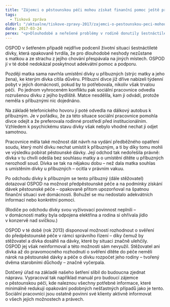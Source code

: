 ```yaml
---
title: "Zájemci o pěstounskou péči mohou získat finanční pomoc ještě před svěřením dítěte do péče"
tags:
  - Tisková zpráva
oldUrl: "/aktualne/tiskove-zpravy-2017/zajemci-o-pestounskou-peci-mohou-ziskat-financni-pomoc-jeste-pred-sverenim-ditete-do"
date: 2017-03-24
perex: "<p>Dlouhodobé a neřešené problémy v rodině donutily šestnáctiletou dívku odejít z domova. Ujali se jí vzdálení příbuzní, kteří oba pobírali starobní důchod. Starost o nezaopatřenou dívku je však finančně vyčerpala, protože prvních pět měsíců neměli nárok na pěstounské dávky. Stačilo však, aby příslušný Orgán sociálně-právní ochrany dětí (OSPOD) byl aktivnější a budoucí pěstouni se do složité finanční situace vůbec nemuseli dostat. </p>"
---
```


<!-- imported from the old website -->

<p>OSPOD v šetřeném případě nejdříve podcenil životní situaci šestnáctileté dívky, která opakovaně tvrdila, že pro dlouhodobé neshody nezůstane s matkou a ze strachu z jejího chování přespávala na jiných místech. OSPOD jí v té době nedokázal poskytnout adekvátní pomoc a podporu. </p> <p>Později matka sama navrhla umístění dívky u příbuzných (strýc matky a jeho žena), ke kterým dívka cítila důvěru. Příbuzní dívce již dříve nabízeli týdenní pobyt v jejich domácnosti, pokud by to potřebovala, nikoliv však trvalou péči.  Po jednom vyhroceném konfliktu pak sociální pracovnice odvedla rozrušenou dívku z jejího bydliště. Matce nesdělila, kam ji odvádí, protože neměla s příbuznými nic dojednáno. </p> <p>Na základě telefonického hovoru ji poté odvedla na dálkový autobus k  příbuzným. Je v pořádku, že za této situace sociální pracovnice pomohla dívce odejít a že preferovala rodinné prostředí před institucionálním. Vzhledem k psychickému stavu dívky však nebylo vhodné nechat ji odjet samotnou. </p> <p>Pracovnice měla také možnost dát návrh na vydání předběžného opatření soudu, který mohl dívku nechat umístit k příbuzným, a ti by díky tomu mohli ve výsledku pobírat pěstounské dávky. Její odchod tak nedořešila právně: dívka v tu chvíli odešla bez souhlasu matky a o umístění dítěte u příbuzných nerozhodl soud. Dívka se tak na nějakou dobu – než dala matka souhlas s umístěním dívky u příbuzných – ocitla v právním vakuu. </p> <p>Po odchodu dívky k příbuzným se tento příbuzný (dále stěžovatel) dotazoval OSPOD na možnost předpěstounské péče a na podmínky získání dávek pěstounské péče – opakovaně přitom upozorňoval na špatnou finanční situaci své domácnosti. Bohužel se mu nedostalo adekvátních informací nebo konkrétní pomoci. </p> <p>(Rodiče po odchodu dívky svou vyživovací povinnost neplnili – v domácnosti matky byla odpojena elektřina a rodina si ohřívala jídlo v konzervě nad svíčkou.)</p> <p>OSPOD v té době (rok 2013) disponoval možností rozhodnout o svěření do předpěstounské péče v rámci správního řízení – díky čemuž by stěžovatel a dívka dosáhli na dávky, které by situaci značně ulehčily. OSPOD jej však neinformoval a této možnosti sám nevyužil. Stěžovatel ani dívka až do pravomocného rozhodnutí o svěření dítěte do péče neměli nárok na pěstounské dávky a péče o dívku rozpočet jeho rodiny – tvořený dvěma starobními důchody – značně vyčerpala. </p> Dotčený úřad na základě našeho šetření slíbil do budoucna zjednat nápravu. Vypracoval tak například manuál pro budoucí zájemce o pěstounskou péči, kde naleznou všechny potřebné informace, které minimálně redukují opakování podobných nešťastných případů jako je tento. Sociální pracovníci jsou ostatně povinni své klienty aktivně informovat o všech jejich možnostech a právech.
